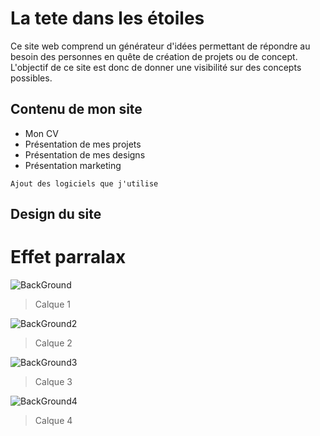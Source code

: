 # La tete dans les étoiles

Ce site web comprend un générateur d'idées permettant de répondre au besoin des personnes en quête de création de projets ou de concept.
L'objectif de ce site est donc de donner une visibilité sur des concepts possibles.


## Contenu de mon site

* Mon CV
* Présentation de mes projets
* Présentation de mes designs
* Présentation marketing

```
Ajout des logiciels que j'utilise
```

## Design du site

# Effet parralax

![BackGround](https://image.noelshack.com/fichiers/2018/27/5/1530880482-bg-1.png)
> Calque 1

![BackGround2](https://image.noelshack.com/fichiers/2018/27/5/1530880486-bg-5.png)
> Calque 2

![BackGround3](https://image.noelshack.com/fichiers/2018/27/5/1530880492-bg-4.png)
> Calque 3

![BackGround4](https://image.noelshack.com/fichiers/2018/27/5/1530880495-bg-2.png)
> Calque 4

